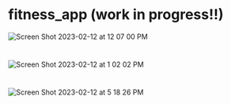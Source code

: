 # fitness_app (work in progress!!)
![Screen Shot 2023-02-12 at 12 07 00 PM](https://user-images.githubusercontent.com/72527380/218328592-4f03a5e0-6c6d-4fc0-8b73-73e44f7c1bbf.png)
#
![Screen Shot 2023-02-12 at 1 02 02 PM](https://user-images.githubusercontent.com/72527380/218328548-75d8b945-2a93-4f12-bb5c-ebc10b7204d7.png)
#
![Screen Shot 2023-02-12 at 5 18 26 PM](https://user-images.githubusercontent.com/72527380/218340680-4cdaa5f5-8966-4658-aa2e-1dee0610c707.png)
